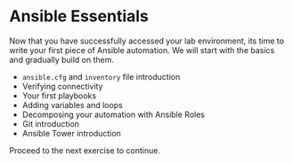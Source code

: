 # Ansible Essentials

Now that you have successfully accessed your lab environment, its time to write your
first piece of Ansible automation.  We will start with the basics and gradually build on
them.

 - `ansible.cfg` and `inventory` file introduction
 - Verifying connectivity
 - Your first playbooks
 - Adding variables and loops
 - Decomposing your automation with Ansible Roles
 - Git introduction
 - Ansible Tower introduction

Proceed to the next exercise to continue.


